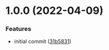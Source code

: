 # 1.0.0 (2022-04-09)


### Features

* initial commit ([31b5831](https://github.com/garredow/kass-lib/commit/31b5831ee9f568b51da0c6b936224375bece3ffc))
